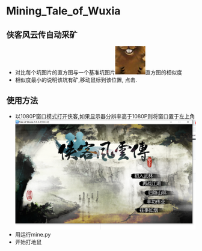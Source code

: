 # Mining_Tale_of_Wuxia

## 侠客风云传自动采矿
- 对比每个坑图片的直方图与一个基准坑图片![Base](https://github.com/AnxietyYoungPoet/Mining_Tale_of_Wuxia/blob/master/base.png?raw=true)直方图的相似度
- 相似度最小的说明该坑有矿,移动鼠标到该位置, 点击.

## 使用方法
- 以1080P窗口模式打开侠客,如果显示器分辨率高于1080P则将窗口置于左上角 ![image](https://github.com/AnxietyYoungPoet/Mining_Tale_of_Wuxia/blob/master/loc.png?raw=true)
- 用运行mine.py
- 开始打地鼠
